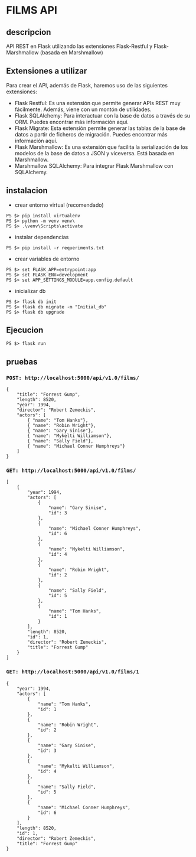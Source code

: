 # FILMS API
## descripcion
API REST en Flask utilizando las extensiones Flask-Restful y Flask-Marshmallow (basada en Marshmallow)

## Extensiones a utilizar
Para crear el API, además de Flask, haremos uso de las siguientes extensiones:

* Flask Restful: Es una extensión que permite generar APIs REST muy fácilmente. Además, viene con un montón de utilidades.
* Flask SQLAlchemy: Para interactuar con la base de datos a través de su ORM. Puedes encontrar más información aquí.
* Flask Migrate: Esta extensión permite generar las tablas de la base de datos a partir de ficheros de migración. Puedes encontrar más información aquí.
* Flask Marshmallow: Es una extensión que facilita la serialización de los modelos de la base de datos a JSON y viceversa. Está basada en Marshmallow.
* Marshmallow SQLAlchemy: Para integrar Flask Marshmallow con SQLAlchemy.

## instalacion
* crear entorno virtual (recomendado)
```
PS $> pip install virtualenv
PS $> python -m venv venv\
PS $> .\venv\Scripts\activate
```
* instalar dependencias
```
PS $> pip install -r requeriments.txt 
```
* crear variables de entorno
```
PS $> set FLASK_APP=entrypoint:app
PS $> set FLASK_ENV=development
PS $> set APP_SETTINGS_MODULE=app.config.default
```
* inicializar db
```
PS $> flask db init
PS $> flask db migrate -m "Initial_db"
PS $> flask db upgrade
```
## Ejecucion
``` 
PS $> flask run
```
## pruebas
### ```POST: http://localhost:5000/api/v1.0/films/``` 
```
{
    "title": "Forrest Gump",
    "length": 8520,
    "year": 1994,
    "director": "Robert Zemeckis",
    "actors": [
        { "name": "Tom Hanks"},
        { "name": "Robin Wright"},
        { "name": "Gary Sinise"},
        { "name": "Mykelti Williamson"},
        { "name": "Sally Field"},
        { "name": "Michael Conner Humphreys"}
    ]
}
```
### ```GET: http://localhost:5000/api/v1.0/films/``` 
```
[
    {
        "year": 1994,
        "actors": [
            {
                "name": "Gary Sinise",
                "id": 3
            },
            {
                "name": "Michael Conner Humphreys",
                "id": 6
            },
            {
                "name": "Mykelti Williamson",
                "id": 4
            },
            {
                "name": "Robin Wright",
                "id": 2
            },
            {
                "name": "Sally Field",
                "id": 5
            },
            {
                "name": "Tom Hanks",
                "id": 1
            }
        ],
        "length": 8520,
        "id": 1,
        "director": "Robert Zemeckis",
        "title": "Forrest Gump"
    }
]
```

### ```GET: http://localhost:5000/api/v1.0/films/1``` 
```
{
    "year": 1994,
    "actors": [
        {
            "name": "Tom Hanks",
            "id": 1
        },
        {
            "name": "Robin Wright",
            "id": 2
        },
        {
            "name": "Gary Sinise",
            "id": 3
        },
        {
            "name": "Mykelti Williamson",
            "id": 4
        },
        {
            "name": "Sally Field",
            "id": 5
        },
        {
            "name": "Michael Conner Humphreys",
            "id": 6
        }
    ],
    "length": 8520,
    "id": 1,
    "director": "Robert Zemeckis",
    "title": "Forrest Gump"
}
```

